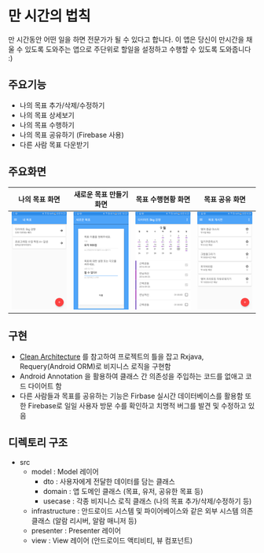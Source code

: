 # 만 시간의 법칙
만 시간동안 어떤 일을 하면 전문가가 될 수 있다고 합니다. 이 앱은 당신이 만시간을 채울 수 있도록 도와주는 앱으로 주단위로 할일을 설정하고 수행할 수 있도록 도와줍니다 :)

## 주요기능
- 나의 목표 추가/삭제/수정하기
- 나의 목표 상세보기
- 나의 목표 수행하기
- 나의 목표 공유하기 (Firebase 사용)
- 다른 사람 목표 다운받기

## 주요화면
| 나의 목표 화면  | 새로운 목표 만들기 화면 | 목표 수행현황 화면 | 목표 공유 화면 |  
| ------------- | ------------- | ------------- | ------------- |
| ![메인화면](./img/mygoal.png)  | ![새로운목표](./img/newgoal.png)  | ![목표현황](./img/details.png)  | ![목표공유](./img/shared.png)  |

## 구현
- [Clean Architecture](https://github.com/android10/Android-CleanArchitecture) 를 참고하여 프로젝트의 틀을 잡고 Rxjava, Requery(Android ORM)로 비지니스 로직을 구현함
- Android Annotation 을 활용하여 클래스 간 의존성을 주입하는 코드를 없애고 코드 다이어트 함
- 다른 사람들과 목표를 공유하는 기능은 Firbase 실시간 데이터베이스를 활용함 또한 Firebase로 일일 사용자 방문 수를 확인하고 치명적 버그를 발견 및 수정하고 있음  

## 디렉토리 구조
- src  
    - model : Model 레이어
        - dto : 사용자에게 전달한 데이터를 담는 클래스
        - domain : 앱 도메인 클래스 (목표, 유저, 공유한 목표 등)
        - usecase : 각종 비지니스 로직 클래스 (나의 목표 추가/삭제/수정하기 등)
    - infrastructure : 안드로이드 시스템 및 파이어베이스와 같은 외부 시스템 의존 클래스 (알람 리시버, 알람 매니저 등)
    - presenter : Presenter 레이어
    - view : View 레이어 (안드로이드 액티비티, 뷰 컴포넌트)
  